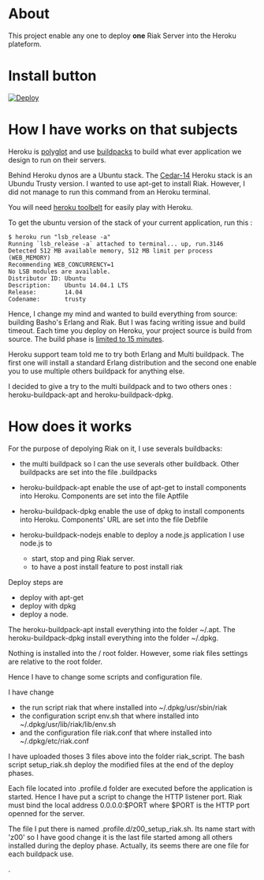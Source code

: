 # About

This project enable any one to deploy **one** Riak Server into the Heroku plateform.

# Install button

[![Deploy](https://www.herokucdn.com/deploy/button.png)](https://heroku.com/deploy?template=https://github.com/corentinway/Riak4Heroku)

<!-- https://heroku.com/deploy?template=https://github.com/heroku/button-sample -->

# How I have works on that subjects

Heroku is [polyglot](https://devcenter.heroku.com/articles/cedar#polyglot-platform) 
and use [buildpacks](https://devcenter.heroku.com/articles/buildpacks) 
to build what ever application we design to run on their servers.

Behind Heroku dynos are a Ubuntu stack. The [Cedar-14](https://devcenter.heroku.com/articles/cedar) Heroku stack 
is an Ubundu Trusty version. I wanted to use apt-get to install Riak. However, I did not manage to run 
this command from an Heroku terminal.

You will need [heroku toolbelt](https://toolbelt.heroku.com/) for easily play with Heroku.

To get the ubuntu version of the stack of your current application, run this :

```
$ heroku run "lsb_release -a"
Running `lsb_release -a` attached to terminal... up, run.3146
Detected 512 MB available memory, 512 MB limit per process (WEB_MEMORY)
Recommending WEB_CONCURRENCY=1
No LSB modules are available.
Distributor ID: Ubuntu
Description:    Ubuntu 14.04.1 LTS
Release:        14.04
Codename:       trusty
```


Hence, I change my mind and wanted to build everything from source: building Basho's Erlang and Riak.
But I was facing writing issue and build timeout. Each time you deploy on Heroku, your project source is build from source.
The build phase is [limited to 15 minutes](https://devcenter.heroku.com/articles/slug-compiler#time-limit).

Heroku support team told me to try both Erlang and Multi buildpack. The first one will install a standard Erlang distribution
and the second one enable you to use multiple others buildpack for anything else.

I decided to give a try to the multi buildpack and to two others ones : heroku-buildpack-apt and heroku-buildpack-dpkg.

# How does it works



For the purpose of depolying Riak on it, I use severals buildbacks:

* the multi buildpack so I can the use severals other buildback.
Other buildpacks are set into the file .buildpacks

* heroku-buildpack-apt enable the use of apt-get to install components into Heroku. 
Components are set into the file Aptfile
* heroku-buildpack-dpkg enable the use of dpkg to install components into Heroku. 
Components' URL are set into the file Debfile
* heroku-buildpack-nodejs enable to deploy a node.js application
I use node.js to 
  * start, stop and ping Riak server.
  * to have a post install feature to post install riak



Deploy steps are 
* deploy with apt-get
* deploy with dpkg
* deploy a node.


The heroku-buildpack-apt install everything into the folder ~/.apt.
The heroku-buildpack-dpkg install everything into the folder ~/.dpkg.

Nothing is installed into the / root folder. However, some riak files settings are relative to the root folder.

Hence I have to change some scripts and configuration file.

I have change 

* the run script riak that where installed into ~/.dpkg/usr/sbin/riak
* the configuration script env.sh that where installed into ~/.dpkg/usr/lib/riak/lib/env.sh
* and the configuration file riak.conf that where installed into ~/.dpkg/etc/riak.conf

I have uploaded thoses 3 files above into the folder riak_script. The bash script setup_riak.sh deploy 
the modified files at the end of the deploy phases.


Each file located into .profile.d folder are executed before the application is started. Hence I have put
a script to change the HTTP listener port. Riak must bind the local address 0.0.0.0:$PORT where $PORT is the 
HTTP port openned for the server.

The  file I put there is named .profile.d/z00_setup_riak.sh. Its name start with 'z00' so I have good change it
is the last file started among all others installed during the deploy phase. Actually, its seems there are one file
for each buildpack use.



.
